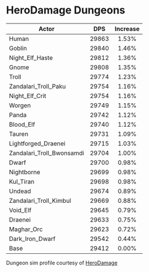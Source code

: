# HeroDamage Dungeons
| Actor | DPS | Increase |
|---|:---:|:---:|
|Human|29863|1.53%|
|Goblin|29840|1.46%|
|Night_Elf_Haste|29812|1.36%|
|Gnome|29808|1.35%|
|Troll|29774|1.23%|
|Zandalari_Troll_Paku|29754|1.16%|
|Night_Elf_Crit|29754|1.16%|
|Worgen|29749|1.15%|
|Panda|29742|1.12%|
|Blood_Elf|29740|1.12%|
|Tauren|29731|1.09%|
|Lightforged_Draenei|29715|1.03%|
|Zandalari_Troll_Bwonsamdi|29704|1.00%|
|Dwarf|29700|0.98%|
|Nightborne|29699|0.98%|
|Kul_Tiran|29698|0.98%|
|Undead|29674|0.89%|
|Zandalari_Troll_Kimbul|29669|0.88%|
|Void_Elf|29645|0.79%|
|Draenei|29633|0.75%|
|Maghar_Orc|29623|0.72%|
|Dark_Iron_Dwarf|29542|0.44%|
|Base|29412|0.00%|

 Dungeon sim profile courtesy of [HeroDamage](https://www.herodamage.com/)